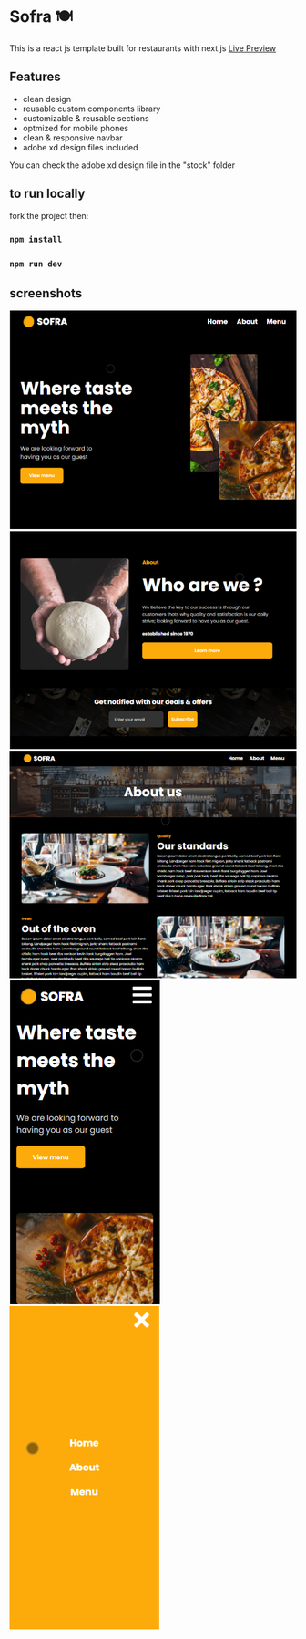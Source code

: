 # Sofra 🍽

This is a react js template built for restaurants with next.js
[Live Preview](https://elated-wing-83e6e2.netlify.app)

## Features
* clean design
* reusable custom components library
* customizable & reusable sections
* optmized for mobile phones
* clean & responsive navbar
* adobe xd design files included

You can check the adobe xd design file in the "stock" folder

## to run locally

fork the project then:

### `npm install`
### `npm run dev`

## screenshots

![screenshot1](./stock/screenshot1.png)
![screenshot2](./stock/screenshot2.png)
![screenshot5](./stock/screenshot5.png)
![screenshot3](./stock/screenshot3.png)
![screenshot4](./stock/screenshot4.png)

